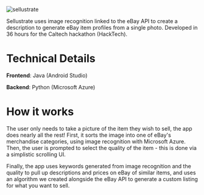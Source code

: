 ![sellustrate](https://github.com/jakebildy/sellustrate/blob/master/sellustrate_logo.png?raw=true)

Sellustrate uses image recognition linked to the eBay API to create a description to generate eBay item profiles from a single photo. Developed in 36 hours for the Caltech hackathon (HackTech).


# Technical Details
 **Frontend**: Java (Android Studio)

 **Backend**: Python (Microsoft Azure)
 
 # How it works
The user only needs to take a picture of the item they wish to sell, the app does nearly all the rest!
First, it sorts the image into one of eBay's merchandise categories, using image recognition with Microsoft Azure.
Then, the user is prompted to select the quality of the item - this is done via a simplistic scrolling UI.

Finally, the app uses keywords generated from image recognition and the quality to pull up descriptions and prices on eBay of similar items, and uses an algorithm we created alongside the eBay API to generate a custom listing for what you want to sell.


